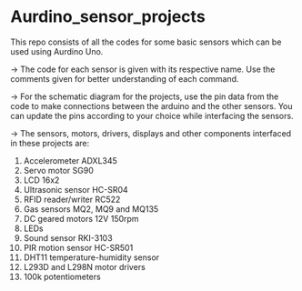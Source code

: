# Aurdino_sensor_projects

This repo consists of all the codes for some basic sensors which can be used using Aurdino Uno.

-> The code for each sensor is given with its respective name. Use the comments given for better understanding of each command.

-> For the schematic diagram for the projects, use the pin data from the code to make connections between the arduino and the other sensors. You can update the pins according to your choice while interfacing the sensors.

-> The sensors, motors, drivers, displays and other components interfaced in these projects are:
   1. Accelerometer ADXL345
   2. Servo motor SG90
   3. LCD 16x2
   4. Ultrasonic sensor HC-SR04
   5. RFID reader/writer RC522
   6. Gas sensors MQ2, MQ9 and MQ135
   7. DC geared motors 12V 150rpm
   8. LEDs
   9. Sound sensor RKI-3103
   10. PIR motion sensor HC-SR501
   11. DHT11 temperature-humidity sensor
   12. L293D and L298N motor drivers
   13. 100k potentiometers
